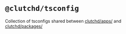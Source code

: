 # `@clutchd/tsconfig`

Collection of tsconfigs shared between [clutchd/apps/](https://github.com/clutchd/clutchd/tree/main/apps) and [clutchd/packages/](https://github.com/clutchd/clutchd/tree/main/packages)
